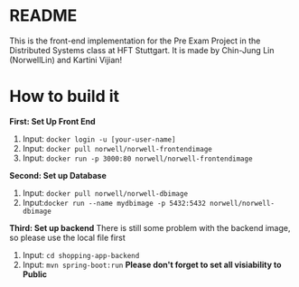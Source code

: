 # README
This is the front-end implementation for the Pre Exam Project in the Distributed Systems class at HFT Stuttgart. It is made by Chin-Jung Lin (NorwellLin) and Kartini Vijian!

# How to build it
**First: Set Up Front End**
1. Input: `docker login -u [your-user-name]`
2. Input: `docker pull norwell/norwell-frontendimage` 
3. Input: `docker run -p 3000:80 norwell/norwell-frontendimage`

**Second: Set up Database**
1. Input: `docker pull norwell/norwell-dbimage`
2. Input:`docker run --name mydbimage -p 5432:5432 norwell/norwell-dbimage`

**Third: Set up backend**
There is still some problem with the backend image, so please use the local file first
1. Input: `cd shopping-app-backend`
2. Input: `mvn spring-boot:run`
**Please don't forget to set all visiability to Public**